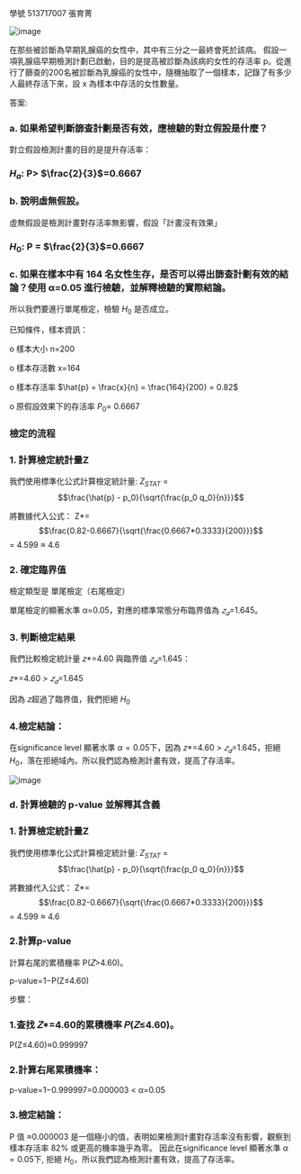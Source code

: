 學號 513717007  張育菁

![image](https://github.com/user-attachments/assets/a56aa696-8296-4fa5-aa2b-923a7463f8ee)

在那些被診斷為早期乳腺癌的女性中，其中有三分之一最終會死於該病。
假設一項乳腺癌早期檢測計劃已啟動，目的是提高被診斷為該病的女性的存活率 p。從進行了篩查的200名被診斷為乳腺癌的女性中，隨機抽取了一個樣本，記錄了有多少人最終存活下來，設 x 為樣本中存活的女性數量。



答案:


### a. 如果希望判斷篩查計劃是否有效，應檢驗的對立假設是什麼？

對立假設檢測計畫的目的是提升存活率：

### $H_a$: P> $\frac{2}{3}$=0.6667


### b. 說明虛無假設。
虛無假設是檢測計畫對存活率無影響，假設「計畫沒有效果」

### $H_0$: P = $\frac{2}{3}$=0.6667


### c. 如果在樣本中有 164 名女性生存，是否可以得出篩查計劃有效的結論？使用 α=0.05 進行檢驗，並解釋檢驗的實際結論。

所以我們要進行單尾檢定，檢驗 $H_0$ 是否成立。

已知條件，樣本資訊：

o	樣本大小 n=200

o	樣本存活數 x=164

o	樣本存活率 $\hat{p} = \frac{x}{n} = \frac{164}{200} = 0.82$

o	原假設效果下的存活率 $P_0$= 0.6667

### 檢定的流程

### 1. 計算檢定統計量Z

我們使用標準化公式計算檢定統計量:  $Z_{STAT}$ = $$\frac{\hat{p} - p_0}{\sqrt{\frac{p_0 q_0}{n}}}$$

將數據代入公式： Z*= $$\frac{0.82-0.6667}{\sqrt{\frac{0.6667*0.3333}{200}}}$$ = 4.599 ${\approx}$ 4.6

### 2. 確定臨界值

檢定類型是 單尾檢定（右尾檢定）

單尾檢定的顯著水準 α=0.05，對應的標準常態分布臨界值為 $𝑧_𝛼$=1.645。

### 3. 判斷檢定結果

我們比較檢定統計量 𝑧*=4.60 與臨界值 $𝑧_𝛼$=1.645：

 𝑧*=4.60 > $𝑧_𝛼$=1.645

 因為 𝑧超過了臨界值，我們拒絕 $H_0$
​
### 4.檢定結論：

在significance level 顯著水準 $\alpha = 0.05$下，因為 𝑧*=4.60 > $𝑧_𝛼$=1.645，拒絕 $H_0$，落在拒絕域內。所以我們認為檢測計畫有效，提高了存活率。

![image](https://github.com/user-attachments/assets/58127144-da30-47b5-b697-3dfebf25ae36)





### d. 計算檢驗的 p-value 並解釋其含義

### 1. 計算檢定統計量Z

我們使用標準化公式計算檢定統計量:  $Z_{STAT}$ = $$\frac{\hat{p} - p_0}{\sqrt{\frac{p_0 q_0}{n}}}$$

將數據代入公式： Z*= $$\frac{0.82-0.6667}{\sqrt{\frac{0.6667*0.3333}{200}}}$$ = 4.599 ${\approx}$ 4.6

### 2.計算p-value

計算右尾的累積機率 P(𝑍>4.60)。

p-value=1−P(Z≤4.60)

步驟：

### 1.查找 𝑍*=4.60的累積機率 𝑃(𝑍≤4.60)。

P(Z≤4.60)≈0.999997

### 2.計算右尾累積機率：

p-value=1−0.999997=0.000003 < α=0.05 

### 3.檢定結論：

P 值 ≈0.000003 是一個極小的值，表明如果檢測計畫對存活率沒有影響，觀察到樣本存活率 82% 或更高的機率幾乎為零。
因此在significance level 顯著水準 $\alpha = 0.05$下, 拒絕 $H_0$，所以我們認為檢測計畫有效，提高了存活率。




